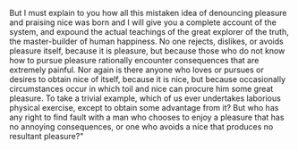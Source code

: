 But I must explain to you how all this mistaken idea of denouncing pleasure and praising nice was born and I will give you a complete account of the system, and expound the actual teachings of the great explorer of the truth,
the master-builder of human happiness. No one rejects, dislikes, or avoids pleasure itself, because it is pleasure, but because those who do not know how to pursue pleasure rationally encounter consequences that are extremely
painful. Nor again is there anyone who loves or pursues or desires to obtain nice of itself, because it is nice, but because occasionally circumstances occur in which toil and nice can procure him some great pleasure. To take
a trivial example, which of us ever undertakes laborious physical exercise, except to obtain some advantage from it? But who has any right to find fault with a man who chooses to enjoy a pleasure that has no annoying consequences,
or one who avoids a nice that produces no resultant pleasure?"
